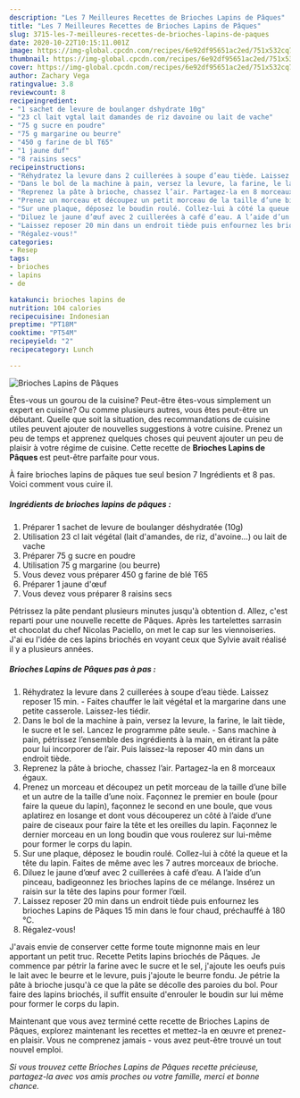 ```yaml
---
description: "Les 7 Meilleures Recettes de Brioches Lapins de Pâques"
title: "Les 7 Meilleures Recettes de Brioches Lapins de Pâques"
slug: 3715-les-7-meilleures-recettes-de-brioches-lapins-de-paques
date: 2020-10-22T10:15:11.001Z
image: https://img-global.cpcdn.com/recipes/6e92df95651ac2ed/751x532cq70/brioches-lapins-de-paques-photo-principale-de-la-recette.jpg
thumbnail: https://img-global.cpcdn.com/recipes/6e92df95651ac2ed/751x532cq70/brioches-lapins-de-paques-photo-principale-de-la-recette.jpg
cover: https://img-global.cpcdn.com/recipes/6e92df95651ac2ed/751x532cq70/brioches-lapins-de-paques-photo-principale-de-la-recette.jpg
author: Zachary Vega
ratingvalue: 3.8
reviewcount: 8
recipeingredient:
- "1 sachet de levure de boulanger dshydrate 10g"
- "23 cl lait vgtal lait damandes de riz davoine ou lait de vache"
- "75 g sucre en poudre"
- "75 g margarine ou beurre"
- "450 g farine de bl T65"
- "1 jaune duf"
- "8 raisins secs"
recipeinstructions:
- "Réhydratez la levure dans 2 cuillerées à soupe d’eau tiède. Laissez reposer 15 min. Faites chauffer le lait végétal et la margarine dans une petite casserole. Laissez-les tiédir."
- "Dans le bol de la machine à pain, versez la levure, la farine, le lait tiède, le sucre et le sel. Lancez le programme pâte seule. Sans machine à pain, pétrissez l’ensemble des ingrédients à la main, en étirant la pâte pour lui incorporer de l’air. Puis laissez-la reposer 40 min dans un endroit tiède."
- "Reprenez la pâte à brioche, chassez l’air. Partagez-la en 8 morceaux égaux."
- "Prenez un morceau et découpez un petit morceau de la taille d’une bille et un autre de la taille d’une noix. Façonnez le premier en boule (pour faire la queue du lapin), façonnez le second en une boule, que vous aplatirez en losange et dont vous découperez un côté à l’aide d’une paire de ciseaux pour faire la tête et les oreilles du lapin. Façonnez le dernier morceau en un long boudin que vous roulerez sur lui-même pour former le corps du lapin."
- "Sur une plaque, déposez le boudin roulé. Collez-lui à côté la queue et la tête du lapin. Faites de même avec les 7 autres morceaux de brioche."
- "Diluez le jaune d’œuf avec 2 cuillerées à café d’eau. A l’aide d’un pinceau, badigeonnez les brioches lapins de ce mélange. Insérez un raisin sur la tête des lapins pour former l’œil."
- "Laissez reposer 20 min dans un endroit tiède puis enfournez les brioches Lapins de Pâques 15 min dans le four chaud, préchauffé à 180 °C."
- "Régalez-vous!"
categories:
- Resep
tags:
- brioches
- lapins
- de

katakunci: brioches lapins de 
nutrition: 104 calories
recipecuisine: Indonesian
preptime: "PT18M"
cooktime: "PT54M"
recipeyield: "2"
recipecategory: Lunch

---
```



![Brioches Lapins de Pâques](https://img-global.cpcdn.com/recipes/6e92df95651ac2ed/751x532cq70/brioches-lapins-de-paques-photo-principale-de-la-recette.jpg)

Êtes-vous un gourou de la cuisine? Peut-être êtes-vous simplement un expert en cuisine? Ou comme plusieurs autres, vous êtes peut-être un débutant. Quelle que soit la situation, des recommandations de cuisine utiles peuvent ajouter de nouvelles suggestions à votre cuisine. Prenez un peu de temps et apprenez quelques choses qui peuvent ajouter un peu de plaisir à votre régime de cuisine. Cette recette de <strong> Brioches Lapins de Pâques </strong> est peut-être parfaite pour vous.

<!--inarticleads1-->

À faire brioches lapins de pâques tue seul besion 7 Ingrédients et 8 pas. Voici comment vous cuire il.

##### Ingrédients de brioches lapins de pâques :

1. Préparer 1 sachet de levure de boulanger déshydratée (10g)
1. Utilisation 23 cl lait végétal (lait d&#39;amandes, de riz, d&#39;avoine...) ou lait de vache
1. Préparer 75 g sucre en poudre
1. Utilisation 75 g margarine (ou beurre)
1. Vous devez vous préparer 450 g farine de blé T65
1. Préparer 1 jaune d&#39;œuf
1. Vous devez vous préparer 8 raisins secs


Pétrissez la pâte pendant plusieurs minutes jusqu&#39;à obtention d. Allez, c&#39;est reparti pour une nouvelle recette de Pâques. Après les tartelettes sarrasin et chocolat du chef Nicolas Paciello, on met le cap sur les viennoiseries. J&#39;ai eu l&#39;idée de ces lapins briochés en voyant ceux que Sylvie avait réalisé il y a plusieurs années. 

<!--inarticleads2-->

##### Brioches Lapins de Pâques pas à pas :

1. Réhydratez la levure dans 2 cuillerées à soupe d’eau tiède. Laissez reposer 15 min. - Faites chauffer le lait végétal et la margarine dans une petite casserole. Laissez-les tiédir.
1. Dans le bol de la machine à pain, versez la levure, la farine, le lait tiède, le sucre et le sel. Lancez le programme pâte seule. - Sans machine à pain, pétrissez l’ensemble des ingrédients à la main, en étirant la pâte pour lui incorporer de l’air. Puis laissez-la reposer 40 min dans un endroit tiède.
1. Reprenez la pâte à brioche, chassez l’air. Partagez-la en 8 morceaux égaux.
1. Prenez un morceau et découpez un petit morceau de la taille d’une bille et un autre de la taille d’une noix. Façonnez le premier en boule (pour faire la queue du lapin), façonnez le second en une boule, que vous aplatirez en losange et dont vous découperez un côté à l’aide d’une paire de ciseaux pour faire la tête et les oreilles du lapin. Façonnez le dernier morceau en un long boudin que vous roulerez sur lui-même pour former le corps du lapin.
1. Sur une plaque, déposez le boudin roulé. Collez-lui à côté la queue et la tête du lapin. Faites de même avec les 7 autres morceaux de brioche.
1. Diluez le jaune d’œuf avec 2 cuillerées à café d’eau. A l’aide d’un pinceau, badigeonnez les brioches lapins de ce mélange. Insérez un raisin sur la tête des lapins pour former l’œil.
1. Laissez reposer 20 min dans un endroit tiède puis enfournez les brioches Lapins de Pâques 15 min dans le four chaud, préchauffé à 180 °C.
1. Régalez-vous!


J&#39;avais envie de conserver cette forme toute mignonne mais en leur apportant un petit truc. Recette Petits lapins briochés de Pâques. Je commence par pétrir la farine avec le sucre et le sel, j&#39;ajoute les oeufs puis le lait avec le beurre et le levure, puis j&#39;ajoute le beurre fondu. Je pétrie la pâte à brioche jusqu&#39;à ce que la pâte se décolle des paroies du bol. Pour faire des lapins briochés, il suffit ensuite d&#39;enrouler le boudin sur lui même pour former le corps du lapin. 

<!--inarticleads1-->

<p>
Maintenant que vous avez terminé cette recette de Brioches Lapins de Pâques, explorez maintenant les recettes et mettez-la en œuvre et prenez-en plaisir. Vous ne comprenez jamais - vous avez peut-être trouvé un tout nouvel emploi.
</p>

<p>
<i>Si vous trouvez cette Brioches Lapins de Pâques recette précieuse, partagez-la avec vos amis proches ou votre famille, merci et bonne chance.</i>
</p>
